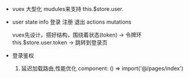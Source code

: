 - vuex 大型化 mudules来支持
  this.$store.user.
- user
  state     info 登录 注册 退出
  actions
  mutations

  vuex先设计，搭好结构，围绕着状态(token) -> 令牌环 this.$store.user.token
  -> 跳转到登录页

- 登录鉴权
  1. 延迟加载路由,性能优化   component: () => import('@/pages/index')

